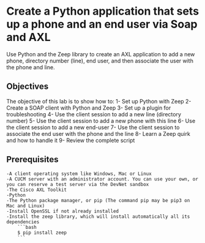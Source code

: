 # Create a Python application that sets up a phone and an end user via Soap and AXL
Use Python and the Zeep library to create an AXL application to add a new phone, directory number (line), end user, and then associate the user with the phone and line.

## Objectives
The objective of this lab is to show how to:
    1- Set up Python with Zeep
    2- Create a SOAP client with Python and Zeep
    3- Set up a plugin for troubleshooting
    4- Use the client session to add a new line (directory number)
    5- Use the client session to add a new phone with this line
    6- Use the client session to add a new end-user
    7- Use the client session to associate the end user with the phone and the line
    8- Learn a Zeep quirk and how to handle it
    9- Review the complete script

## Prerequisites
    -A client operating system like Windows, Mac or Linux
    -A CUCM server with an administrator account. You can use your own, or you can reserve a test server via the DevNet sandbox
    -The Cisco AXL Toolkit
    -Python
    -The Python package manager, or pip (The command pip may be pip3 on Mac and Linux)
    -Install OpenSSL if not already installed
    -Install the zeep library, which will install automatically all its dependencies
        ```bash
        $ pip install zeep
        ```
